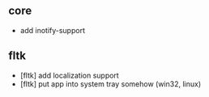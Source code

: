 ## core

 - add inotify-support

## fltk

 - [fltk] add localization support
 - [fltk] put app into system tray somehow (win32, linux)
 
 
